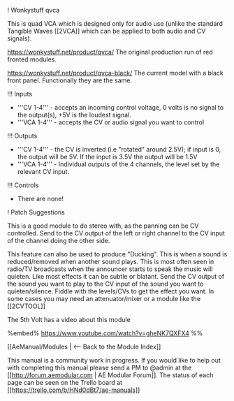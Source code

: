 ! Wonkystuff qvca

This is quad VCA which is designed only for audio use (unlike the standard Tangible Waves [[2VCA]] which can be applied to both audio and CV signals).

https://wonkystuff.net/product/qvca/  The original production run of red fronted modules.

https://wonkystuff.net/product/qvca-black/  The current model with a black front panel.  Functionally they are the same.

!!! Inputs

* '''CV 1-4''' - accepts an incoming control voltage, 0 volts is no signal to the output(s), +5V is the loudest signal.
* '''VCA  1-4''' - accepts the  CV or audio signal you want to control

!!! Outputs

* '''CV 1-4''' - the CV is inverted (i.e "rotated" around 2.5V); if input is 0, the output will be 5V. If the input is 3.5V the output will be 1.5V
* '''VCA  1-4''' -  Individual outputs of the 4 channels, the level set by the relevant CV input.

!!! Controls

* There are none!

! Patch Suggestions

This is a good module to do stereo with, as the panning can be CV controlled.  Send to the CV output of the left or right channel to the CV input of the channel doing the other side.  

This feature can also be used to produce "Ducking". This is when a sound is reduced/removed when another sound plays. This is most often seen in radio/TV broadcasts when the announcer starts to speak the music will quieten. Like most effects it can be subtle or blatant.  Send the CV output of the sound you want to play to the CV input of the sound you want to quieten/silence. Fiddle with the levels/CVs to get the effect you want. In some cases you may need an attenuator/mixer or a module like the [[2CVTOOL]]

The 5th Volt has a video about this module

%embed% https://www.youtube.com/watch?v=gheNK7QXFX4 %%


[[AeManual/Modules | <-- Back to the Module Index]]

This manual is a community work in progress. If you would like to help out with completing this manual please send a PM to @admin at the [[http://forum.aemodular.com | AE Modular Forum]].  The status of each page can be seen on the Trello board at [[https://trello.com/b/HNd0dBt7/ae-manuals]]